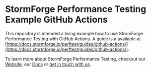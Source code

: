 # StormForge Performance Testing Example GitHub Actions

This repository is intended a living example how to use StormForge Performance Testing with GitHub Actions. A guide is a available at [https://docs.stormforge.io/perftest/guides/github-actions/](https://docs.stormforge.io/perftest/guides/github-actions/).

To learn more about StormForge Performance Testing, checkout our [Website](https://www.stormforge.io), our [Docs](https://docs.stormforge.io/perftest) or [get in touch with us](https://www.stormforge.io/company/contact-us/).

